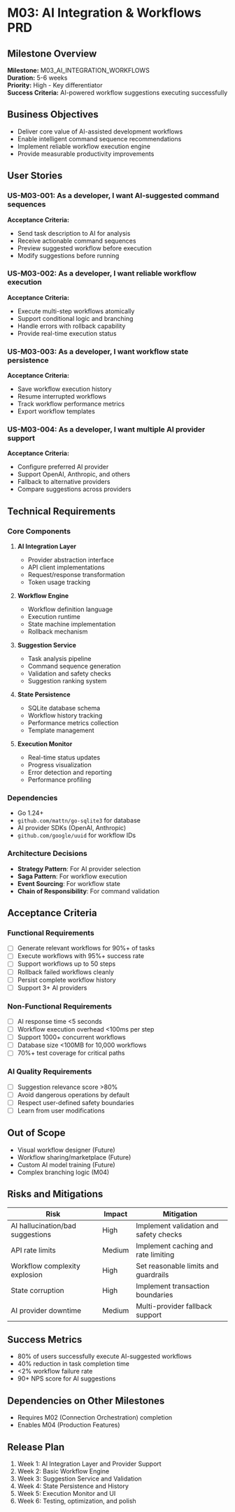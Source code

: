 # M03: AI Integration & Workflows PRD

## Milestone Overview
**Milestone:** M03_AI_INTEGRATION_WORKFLOWS  
**Duration:** 5-6 weeks  
**Priority:** High - Key differentiator  
**Success Criteria:** AI-powered workflow suggestions executing successfully

## Business Objectives
- Deliver core value of AI-assisted development workflows
- Enable intelligent command sequence recommendations
- Implement reliable workflow execution engine
- Provide measurable productivity improvements

## User Stories

### US-M03-001: As a developer, I want AI-suggested command sequences
**Acceptance Criteria:**
- Send task description to AI for analysis
- Receive actionable command sequences
- Preview suggested workflow before execution
- Modify suggestions before running

### US-M03-002: As a developer, I want reliable workflow execution
**Acceptance Criteria:**
- Execute multi-step workflows atomically
- Support conditional logic and branching
- Handle errors with rollback capability
- Provide real-time execution status

### US-M03-003: As a developer, I want workflow state persistence
**Acceptance Criteria:**
- Save workflow execution history
- Resume interrupted workflows
- Track workflow performance metrics
- Export workflow templates

### US-M03-004: As a developer, I want multiple AI provider support
**Acceptance Criteria:**
- Configure preferred AI provider
- Support OpenAI, Anthropic, and others
- Fallback to alternative providers
- Compare suggestions across providers

## Technical Requirements

### Core Components

1. **AI Integration Layer**
   - Provider abstraction interface
   - API client implementations
   - Request/response transformation
   - Token usage tracking

2. **Workflow Engine**
   - Workflow definition language
   - Execution runtime
   - State machine implementation
   - Rollback mechanism

3. **Suggestion Service**
   - Task analysis pipeline
   - Command sequence generation
   - Validation and safety checks
   - Suggestion ranking system

4. **State Persistence**
   - SQLite database schema
   - Workflow history tracking
   - Performance metrics collection
   - Template management

5. **Execution Monitor**
   - Real-time status updates
   - Progress visualization
   - Error detection and reporting
   - Performance profiling

### Dependencies
- Go 1.24+
- `github.com/mattn/go-sqlite3` for database
- AI provider SDKs (OpenAI, Anthropic)
- `github.com/google/uuid` for workflow IDs

### Architecture Decisions
- **Strategy Pattern**: For AI provider selection
- **Saga Pattern**: For workflow execution
- **Event Sourcing**: For workflow state
- **Chain of Responsibility**: For command validation

## Acceptance Criteria

### Functional Requirements
- [ ] Generate relevant workflows for 90%+ of tasks
- [ ] Execute workflows with 95%+ success rate
- [ ] Support workflows up to 50 steps
- [ ] Rollback failed workflows cleanly
- [ ] Persist complete workflow history
- [ ] Support 3+ AI providers

### Non-Functional Requirements
- [ ] AI response time <5 seconds
- [ ] Workflow execution overhead <100ms per step
- [ ] Support 1000+ concurrent workflows
- [ ] Database size <100MB for 10,000 workflows
- [ ] 70%+ test coverage for critical paths

### AI Quality Requirements
- [ ] Suggestion relevance score >80%
- [ ] Avoid dangerous operations by default
- [ ] Respect user-defined safety boundaries
- [ ] Learn from user modifications

## Out of Scope
- Visual workflow designer (Future)
- Workflow sharing/marketplace (Future)
- Custom AI model training (Future)
- Complex branching logic (M04)

## Risks and Mitigations
| Risk | Impact | Mitigation |
|------|--------|------------|
| AI hallucination/bad suggestions | High | Implement validation and safety checks |
| API rate limits | Medium | Implement caching and rate limiting |
| Workflow complexity explosion | High | Set reasonable limits and guardrails |
| State corruption | High | Implement transaction boundaries |
| AI provider downtime | Medium | Multi-provider fallback support |

## Success Metrics
- 80% of users successfully execute AI-suggested workflows
- 40% reduction in task completion time
- <2% workflow failure rate
- 90+ NPS score for AI suggestions

## Dependencies on Other Milestones
- Requires M02 (Connection Orchestration) completion
- Enables M04 (Production Features)

## Release Plan
1. Week 1: AI Integration Layer and Provider Support
2. Week 2: Basic Workflow Engine
3. Week 3: Suggestion Service and Validation
4. Week 4: State Persistence and History
5. Week 5: Execution Monitor and UI
6. Week 6: Testing, optimization, and polish